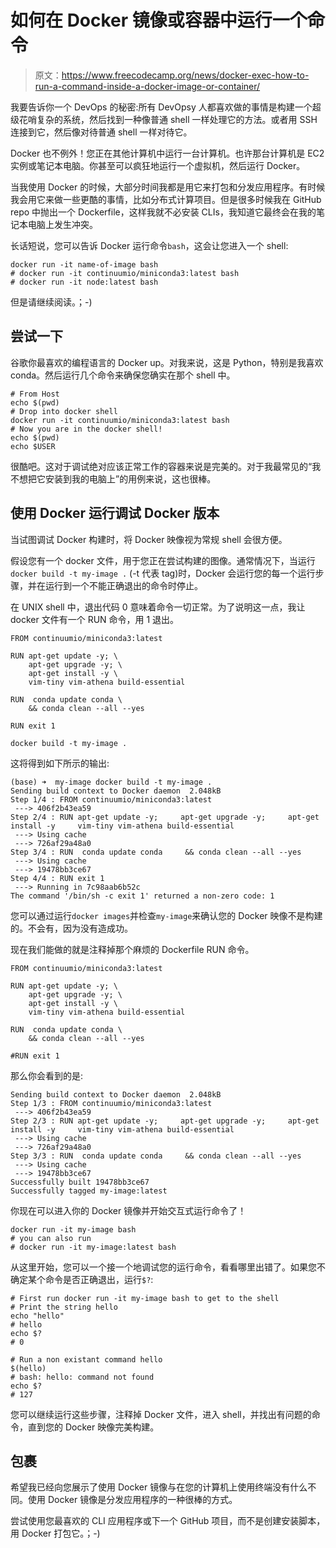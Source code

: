# 如何在 Docker 镜像或容器中运行一个命令

> 原文：<https://www.freecodecamp.org/news/docker-exec-how-to-run-a-command-inside-a-docker-image-or-container/>

我要告诉你一个 DevOps 的秘密:所有 DevOpsy 人都喜欢做的事情是构建一个超级花哨复杂的系统，然后找到一种像普通 shell 一样处理它的方法。或者用 SSH 连接到它，然后像对待普通 shell 一样对待它。

Docker 也不例外！您正在其他计算机中运行一台计算机。也许那台计算机是 EC2 实例或笔记本电脑。你甚至可以疯狂地运行一个虚拟机，然后运行 Docker。

当我使用 Docker 的时候，大部分时间我都是用它来打包和分发应用程序。有时候我会用它来做一些更酷的事情，比如分布式计算项目。但是很多时候我在 GitHub repo 中抛出一个 Dockerfile，这样我就不必安装 CLIs，我知道它最终会在我的笔记本电脑上发生冲突。

长话短说，您可以告诉 Docker 运行命令`bash`，这会让您进入一个 shell:

```
docker run -it name-of-image bash
# docker run -it continuumio/miniconda3:latest bash
# docker run -it node:latest bash
```

但是请继续阅读。；-)

## 尝试一下

谷歌你最喜欢的编程语言的 Docker up。对我来说，这是 Python，特别是我喜欢 conda。然后运行几个命令来确保您确实在那个 shell 中。

```
# From Host
echo $(pwd)
# Drop into docker shell
docker run -it continuumio/miniconda3:latest bash
# Now you are in the docker shell!
echo $(pwd)
echo $USER
```

很酷吧。这对于调试绝对应该正常工作的容器来说是完美的。对于我最常见的“我不想把它安装到我的电脑上”的用例来说，这也很棒。

## 使用 Docker 运行调试 Docker 版本

当试图调试 Docker 构建时，将 Docker 映像视为常规 shell 会很方便。

假设您有一个 docker 文件，用于您正在尝试构建的图像。通常情况下，当运行`docker build -t my-image .` (-t 代表 tag)时，Docker 会运行您的每一个运行步骤，并在运行到一个不能正确退出的命令时停止。

在 UNIX shell 中，退出代码 0 意味着命令一切正常。为了说明这一点，我让 docker 文件有一个 RUN 命令，用 1 退出。

```
FROM continuumio/miniconda3:latest

RUN apt-get update -y; \
    apt-get upgrade -y; \
    apt-get install -y \
    vim-tiny vim-athena build-essential

RUN  conda update conda \
    && conda clean --all --yes

RUN exit 1
```

```
docker build -t my-image .
```

这将得到如下所示的输出:

```
(base) ➜  my-image docker build -t my-image .
Sending build context to Docker daemon  2.048kB
Step 1/4 : FROM continuumio/miniconda3:latest
 ---> 406f2b43ea59
Step 2/4 : RUN apt-get update -y;     apt-get upgrade -y;     apt-get install -y     vim-tiny vim-athena build-essential
 ---> Using cache
 ---> 726af29a48a0
Step 3/4 : RUN  conda update conda     && conda clean --all --yes
 ---> Using cache
 ---> 19478bb3ce67
Step 4/4 : RUN exit 1
 ---> Running in 7c98aab6b52c
The command '/bin/sh -c exit 1' returned a non-zero code: 1
```

您可以通过运行`docker images`并检查`my-image`来确认您的 Docker 映像不是构建的。不会有，因为没有造成功。

现在我们能做的就是注释掉那个麻烦的 Dockerfile RUN 命令。

```
FROM continuumio/miniconda3:latest

RUN apt-get update -y; \
    apt-get upgrade -y; \
    apt-get install -y \
    vim-tiny vim-athena build-essential

RUN  conda update conda \
    && conda clean --all --yes

#RUN exit 1
```

那么你会看到的是:

```
Sending build context to Docker daemon  2.048kB
Step 1/3 : FROM continuumio/miniconda3:latest
 ---> 406f2b43ea59
Step 2/3 : RUN apt-get update -y;     apt-get upgrade -y;     apt-get install -y     vim-tiny vim-athena build-essential
 ---> Using cache
 ---> 726af29a48a0
Step 3/3 : RUN  conda update conda     && conda clean --all --yes
 ---> Using cache
 ---> 19478bb3ce67
Successfully built 19478bb3ce67
Successfully tagged my-image:latest 
```

你现在可以进入你的 Docker 镜像并开始交互式运行命令了！

```
docker run -it my-image bash
# you can also run
# docker run -it my-image:latest bash
```

从这里开始，您可以一个接一个地调试您的运行命令，看看哪里出错了。如果您不确定某个命令是否正确退出，运行`$?`:

```
# First run docker run -it my-image bash to get to the shell
# Print the string hello
echo "hello"
# hello
echo $?
# 0

# Run a non existant command hello
$(hello)
# bash: hello: command not found
echo $?
# 127
```

您可以继续运行这些步骤，注释掉 Docker 文件，进入 shell，并找出有问题的命令，直到您的 Docker 映像完美构建。

## 包裹

希望我已经向您展示了使用 Docker 镜像与在您的计算机上使用终端没有什么不同。使用 Docker 镜像是分发应用程序的一种很棒的方式。

尝试使用您最喜欢的 CLI 应用程序或下一个 GitHub 项目，而不是创建安装脚本，用 Docker 打包它。；-)